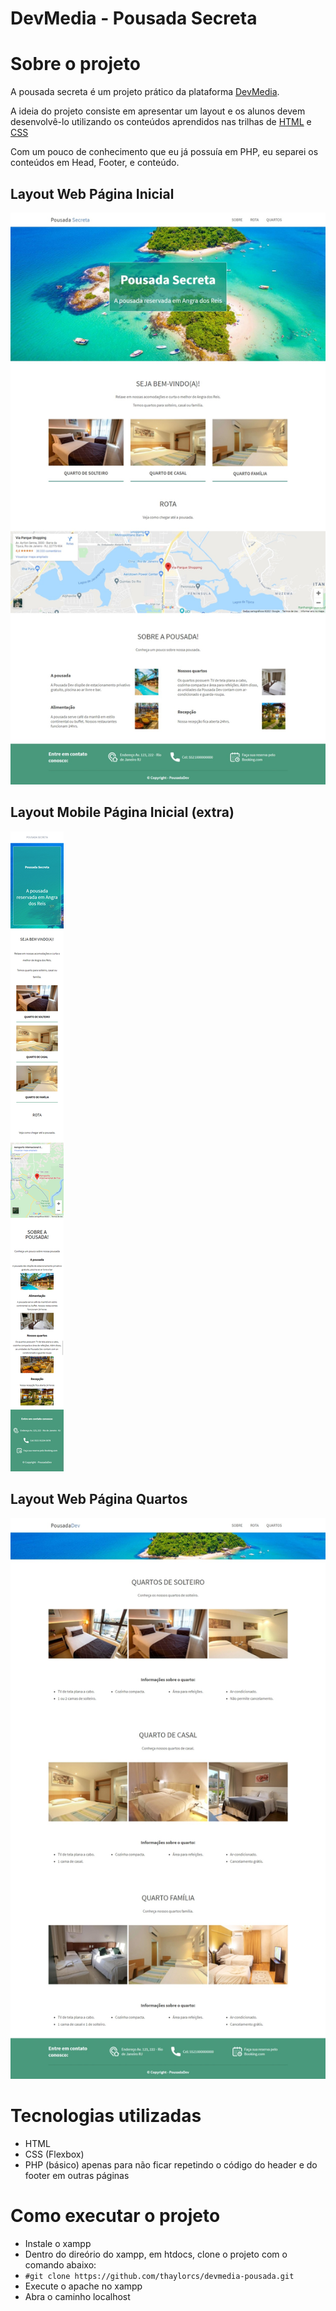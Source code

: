 # DevMedia - Pousada Secreta

# Sobre o projeto
A pousada secreta é um projeto prático da plataforma [DevMedia](https://www.devmedia.com.br/quest/?id=1).

A ideia do projeto consiste em apresentar um layout e os alunos devem desenvolvê-lo utilizando os conteúdos aprendidos nas trilhas de [HTML](https://www.devmedia.com.br/html/) e [CSS](https://www.devmedia.com.br/css/)

Com um pouco de conhecimento que eu já possuía em PHP, eu separei os conteúdos em Head, Footer, e conteúdo.

## Layout Web Página Inicial
![Web1](https://github.com/thaylorcs/devmedia-pousada/blob/main/assets/layouts/layout-pagina-principal-estilizada.jpeg)

## Layout Mobile Página Inicial (extra)
![Mobile1](https://github.com/thaylorcs/devmedia-pousada/blob/main/assets/layouts/layout-pagina-principal-mobile.jpeg)

## Layout Web Página Quartos
![Web2](https://github.com/thaylorcs/devmedia-pousada/blob/main/assets/layouts/layout-pagina-quartos-estilizada.jpeg)

# Tecnologias utilizadas
- HTML
- CSS (Flexbox)
- PHP (básico) apenas para não ficar repetindo o código do header e do footer em outras páginas

# Como executar o projeto
- Instale o xampp
- Dentro do direório do xampp, em htdocs, clone o projeto com o comando abaixo:
- ```#git clone https://github.com/thaylorcs/devmedia-pousada.git```
- Execute o apache no xampp
- Abra o caminho localhost
